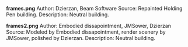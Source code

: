 **frames.png**
Author: Dzierzan, Beam Software
Source: Repainted Holding Pen building.
Description: Neutral building.

**frames2.png**
Author: Embodied dissapointment, JMSower, Dzierzan
Source: Modeled by Embodied dissapointment, render scenery by JMSower, polished by Dzierzan.
Description: Neutral building.
